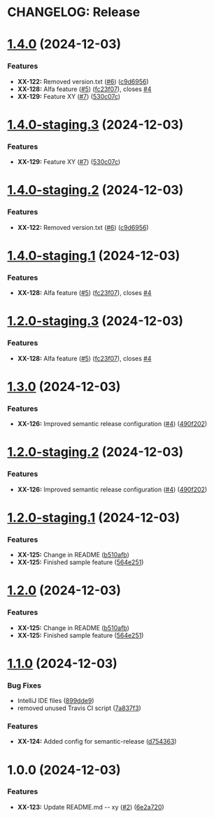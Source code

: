 # CHANGELOG: Release

# [1.4.0](https://github.com/robert7/qt-sandbox/compare/v1.3.0...v1.4.0) (2024-12-03)


### Features

* **XX-122:** Removed version.txt ([#6](https://github.com/robert7/qt-sandbox/issues/6)) ([c9d6956](https://github.com/robert7/qt-sandbox/commit/c9d6956d97e3ea38df2ec73ed7ff778b30b60ca4))
* **XX-128:** Alfa feature ([#5](https://github.com/robert7/qt-sandbox/issues/5)) ([fc23f07](https://github.com/robert7/qt-sandbox/commit/fc23f074ff448dd1b72a6d48c9737ddbc13a91a5)), closes [#4](https://github.com/robert7/qt-sandbox/issues/4)
* **XX-129:** Feature XY ([#7](https://github.com/robert7/qt-sandbox/issues/7)) ([530c07c](https://github.com/robert7/qt-sandbox/commit/530c07c1b39de9b1e89a16c99dc9eb6925b40e25))

# [1.4.0-staging.3](https://github.com/robert7/qt-sandbox/compare/v1.4.0-staging.2...v1.4.0-staging.3) (2024-12-03)


### Features

* **XX-129:** Feature XY ([#7](https://github.com/robert7/qt-sandbox/issues/7)) ([530c07c](https://github.com/robert7/qt-sandbox/commit/530c07c1b39de9b1e89a16c99dc9eb6925b40e25))

# [1.4.0-staging.2](https://github.com/robert7/qt-sandbox/compare/v1.4.0-staging.1...v1.4.0-staging.2) (2024-12-03)


### Features

* **XX-122:** Removed version.txt ([#6](https://github.com/robert7/qt-sandbox/issues/6)) ([c9d6956](https://github.com/robert7/qt-sandbox/commit/c9d6956d97e3ea38df2ec73ed7ff778b30b60ca4))

# [1.4.0-staging.1](https://github.com/robert7/qt-sandbox/compare/v1.3.0...v1.4.0-staging.1) (2024-12-03)


### Features

* **XX-128:** Alfa feature ([#5](https://github.com/robert7/qt-sandbox/issues/5)) ([fc23f07](https://github.com/robert7/qt-sandbox/commit/fc23f074ff448dd1b72a6d48c9737ddbc13a91a5)), closes [#4](https://github.com/robert7/qt-sandbox/issues/4)

# [1.2.0-staging.3](https://github.com/robert7/qt-sandbox/compare/v1.2.0-staging.2...v1.2.0-staging.3) (2024-12-03)


### Features

* **XX-128:** Alfa feature ([#5](https://github.com/robert7/qt-sandbox/issues/5)) ([fc23f07](https://github.com/robert7/qt-sandbox/commit/fc23f074ff448dd1b72a6d48c9737ddbc13a91a5)), closes [#4](https://github.com/robert7/qt-sandbox/issues/4)

# [1.3.0](https://github.com/robert7/qt-sandbox/compare/v1.2.0...v1.3.0) (2024-12-03)


### Features

* **XX-126:** Improved semantic release configuration ([#4](https://github.com/robert7/qt-sandbox/issues/4)) ([490f202](https://github.com/robert7/qt-sandbox/commit/490f202b84606b7e4f5b3e03bf14e8b3af95fa49))

# [1.2.0-staging.2](https://github.com/robert7/qt-sandbox/compare/v1.2.0-staging.1...v1.2.0-staging.2) (2024-12-03)


### Features

* **XX-126:** Improved semantic release configuration ([#4](https://github.com/robert7/qt-sandbox/issues/4)) ([490f202](https://github.com/robert7/qt-sandbox/commit/490f202b84606b7e4f5b3e03bf14e8b3af95fa49))


# [1.2.0-staging.1](https://github.com/robert7/qt-sandbox/compare/v1.1.0...v1.2.0-staging.1) (2024-12-03)


### Features

* **XX-125:** Change in README ([b510afb](https://github.com/robert7/qt-sandbox/commit/b510afb80fe741cc238d9fcc4d9b4d8552db2eb0))
* **XX-125:** Finished sample feature ([564e251](https://github.com/robert7/qt-sandbox/commit/564e251c96a0f7b09da5f77121b84512b6f7163a))

# [1.2.0](https://github.com/robert7/qt-sandbox/compare/v1.1.0...v1.2.0) (2024-12-03)

### Features

* **XX-125:** Change in README ([b510afb](https://github.com/robert7/qt-sandbox/commit/b510afb80fe741cc238d9fcc4d9b4d8552db2eb0))
* **XX-125:** Finished sample feature ([564e251](https://github.com/robert7/qt-sandbox/commit/564e251c96a0f7b09da5f77121b84512b6f7163a))

# [1.1.0](https://github.com/robert7/qt-sandbox/compare/v1.0.0...v1.1.0) (2024-12-03)


### Bug Fixes

* IntelliJ IDE files ([899dde9](https://github.com/robert7/qt-sandbox/commit/899dde98b3f822d70934745b5b5255eafb780a02))
* removed unused Travis CI script ([7a837f3](https://github.com/robert7/qt-sandbox/commit/7a837f3bee6387daed7dbe283490bc4e0e908d87))


### Features

* **XX-124:** Added config for semantic-release ([d754363](https://github.com/robert7/qt-sandbox/commit/d754363bba9c4cbcaea128ad3fa6cfc73b0fc57a))

# 1.0.0 (2024-12-03)


### Features

* **XX-123:** Update README.md -- xy ([#2](https://github.com/robert7/qt-sandbox/issues/2)) ([6e2a720](https://github.com/robert7/qt-sandbox/commit/6e2a720bd56f43cf4531d18abcb27dd96f91ecd4))

